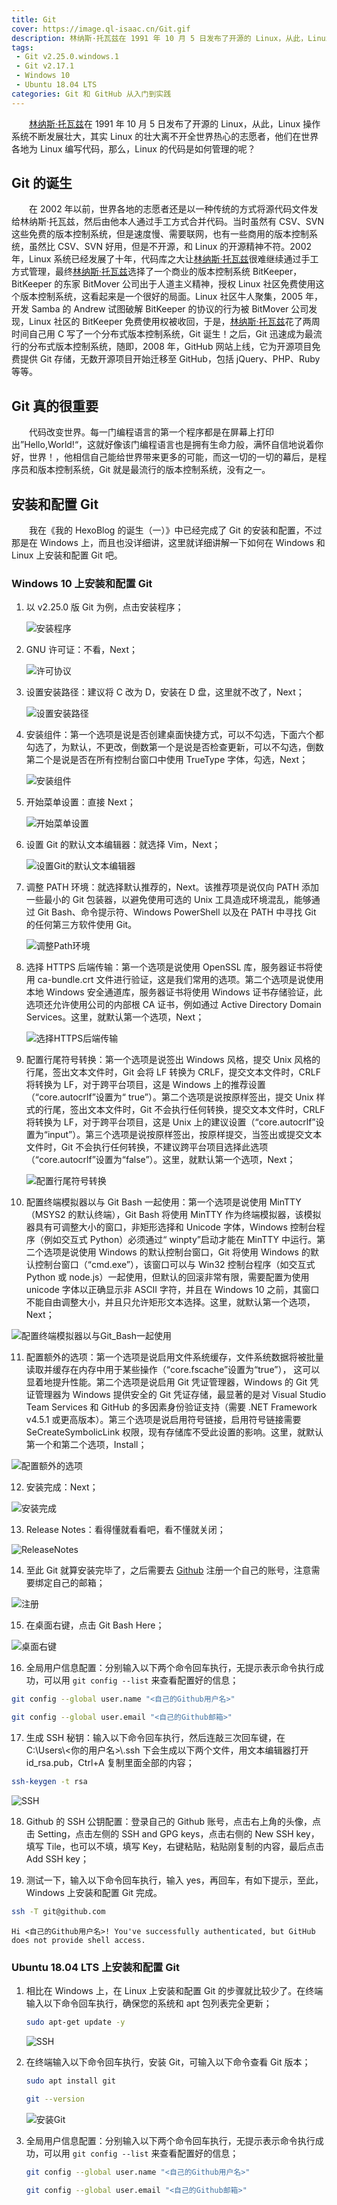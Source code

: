```yaml
---
title: Git
cover: https://image.ql-isaac.cn/Git.gif
description: 林纳斯·托瓦兹在 1991 年 10 月 5 日发布了开源的 Linux，从此，Linux 操作系统不断发展壮大，其实 Linux 的壮大离不开全世界热心的志愿者，他们在世界各地为 Linux 编写代码，那么，Linux 的代码是如何管理的呢？
tags:
 - Git v2.25.0.windows.1
 - Git v2.17.1
 - Windows 10
 - Ubuntu 18.04 LTS
categories: Git 和 GitHub 从入门到实践
---
```


　　[林纳斯·托瓦兹](https://www.baidu.com/s?wd=林纳斯·托瓦兹&tn=SE_PcZhidaonwhc_ngpagmjz&rsv_dl=gh_pc_zhidao)在 1991 年 10 月 5 日发布了开源的 Linux，从此，Linux 操作系统不断发展壮大，其实 Linux 的壮大离不开全世界热心的志愿者，他们在世界各地为 Linux 编写代码，那么，Linux 的代码是如何管理的呢？

## Git 的诞生

　　在 2002 年以前，世界各地的志愿者还是以一种传统的方式将源代码文件发给林纳斯·托瓦兹，然后由他本人通过手工方式合并代码。当时虽然有 CSV、SVN 这些免费的版本控制系统，但是速度慢、需要联网，也有一些商用的版本控制系统，虽然比 CSV、SVN 好用，但是不开源，和 Linux 的开源精神不符。2002 年，Linux 系统已经发展了十年，代码库之大让[林纳斯·托瓦兹](https://www.baidu.com/s?wd=林纳斯·托瓦兹&tn=SE_PcZhidaonwhc_ngpagmjz&rsv_dl=gh_pc_zhidao)很难继续通过手工方式管理，最终[林纳斯·托瓦兹](https://www.baidu.com/s?wd=林纳斯·托瓦兹&tn=SE_PcZhidaonwhc_ngpagmjz&rsv_dl=gh_pc_zhidao)选择了一个商业的版本控制系统 BitKeeper，BitKeeper 的东家 BitMover 公司出于人道主义精神，授权 Linux 社区免费使用这个版本控制系统，这看起来是一个很好的局面。Linux 社区牛人聚集，2005 年，开发 Samba 的 Andrew 试图破解 BitKeeper 的协议的行为被 BitMover 公司发现，Linux 社区的 BitKeeper 免费使用权被收回，于是，[林纳斯·托瓦兹](https://www.baidu.com/s?wd=林纳斯·托瓦兹&tn=SE_PcZhidaonwhc_ngpagmjz&rsv_dl=gh_pc_zhidao)花了两周时间自己用 C 写了一个分布式版本控制系统，Git 诞生！之后，Git 迅速成为最流行的分布式版本控制系统，随即，2008 年，GitHub 网站上线，它为开源项目免费提供 Git 存储，无数开源项目开始迁移至 GitHub，包括 jQuery、PHP、Ruby 等等。

## Git 真的很重要

　　代码改变世界。每一门编程语言的第一个程序都是在屏幕上打印出”Hello,World!“，这就好像该门编程语言也是拥有生命力般，满怀自信地说着你好，世界！，他相信自己能给世界带来更多的可能，而这一切的一切的幕后，是程序员和版本控制系统，Git 就是最流行的版本控制系统，没有之一。

## 安装和配置 Git

　　我在《我的 HexoBlog 的诞生（一）》中已经完成了 Git 的安装和配置，不过那是在 Windows 上，而且也没详细讲，这里就详细讲解一下如何在 Windows 和 Linux 上安装和配置 Git 吧。

### Windows 10 上安装和配置 Git

1. 以 v2.25.0 版 Git 为例，点击安装程序；

   ![安装程序](https://image.ql-isaac.cn/%E5%AE%89%E8%A3%85%E7%A8%8B%E5%BA%8F.png)

2. GNU 许可证：不看，Next；

   ![许可协议](https://image.ql-isaac.cn/%E8%AE%B8%E5%8F%AF%E5%8D%8F%E8%AE%AE.png)
3. 设置安装路径：建议将 C 改为 D，安装在 D 盘，这里就不改了，Next；

   ![设置安装路径](https://image.ql-isaac.cn/%E8%AE%BE%E7%BD%AE%E5%AE%89%E8%A3%85%E8%B7%AF%E5%BE%84.png)

4. 安装组件：第一个选项是说是否创建桌面快捷方式，可以不勾选，下面六个都勾选了，为默认，不更改，倒数第一个是说是否检查更新，可以不勾选，倒数第二个是说是否在所有控制台窗口中使用 TrueType 字体，勾选，Next；

   ![安装组件](https://image.ql-isaac.cn/%E5%AE%89%E8%A3%85%E7%BB%84%E4%BB%B6.png)

5. 开始菜单设置：直接 Next；

   ![开始菜单设置](https://image.ql-isaac.cn/%E5%BC%80%E5%A7%8B%E8%8F%9C%E5%8D%95%E8%AE%BE%E7%BD%AE.png)

6. 设置 Git 的默认文本编辑器：就选择 Vim，Next；

   ![设置Git的默认文本编辑器](https://image.ql-isaac.cn/%E8%AE%BE%E7%BD%AEGit%E7%9A%84%E9%BB%98%E8%AE%A4%E6%96%87%E6%9C%AC%E7%BC%96%E8%BE%91%E5%99%A8.png)

7. 调整 PATH 环境：就选择默认推荐的，Next。该推荐项是说仅向 PATH 添加一些最小的 Git 包装器，以避免使用可选的 Unix 工具造成环境混乱，能够通过 Git Bash、命令提示符、Windows PowerShell 以及在 PATH 中寻找 Git 的任何第三方软件使用 Git。

   ![调整Path环境](https://image.ql-isaac.cn/%E8%B0%83%E6%95%B4Path%E7%8E%AF%E5%A2%83.png)

8. 选择 HTTPS 后端传输：第一个选项是说使用 OpenSSL 库，服务器证书将使用 ca-bundle.crt 文件进行验证，这是我们常用的选项。第二个选项是说使用本地 Windows 安全通道库，服务器证书将使用 Windows 证书存储验证，此选项还允许使用公司的内部根 CA 证书，例如通过 Active Directory Domain Services。这里，就默认第一个选项，Next；

   ![选择HTTPS后端传输](https://image.ql-isaac.cn/%E9%80%89%E6%8B%A9HTTPS%E5%90%8E%E7%AB%AF%E4%BC%A0%E8%BE%93.png)

9. 配置行尾符号转换：第一个选项是说签出 Windows 风格，提交 Unix 风格的行尾，签出文本文件时，Git 会将 LF 转换为 CRLF，提交文本文件时，CRLF 将转换为 LF，对于跨平台项目，这是 Windows 上的推荐设置（“core.autocrlf”设置为“ true”）。第二个选项是说按原样签出，提交 Unix 样式的行尾，签出文本文件时，Git 不会执行任何转换，提交文本文件时，CRLF 将转换为 LF，对于跨平台项目，这是 Unix 上的建议设置（“core.autocrlf”设置为“input”）。第三个选项是说按原样签出，按原样提交，当签出或提交文本文件时，Git 不会执行任何转换，不建议跨平台项目选择此选项（“core.autocrlf”设置为“false”）。这里，就默认第一个选项，Next；

   ![配置行尾符号转换](https://image.ql-isaac.cn/%E9%85%8D%E7%BD%AE%E8%A1%8C%E5%B0%BE%E7%AC%A6%E5%8F%B7%E8%BD%AC%E6%8D%A2.png)

10. 配置终端模拟器以与 Git Bash 一起使用：第一个选项是说使用 MinTTY（MSYS2 的默认终端），Git Bash 将使用 MinTTY 作为终端模拟器，该模拟器具有可调整大小的窗口，非矩形选择和 Unicode 字体，Windows 控制台程序（例如交互式 Python）必须通过“ winpty”启动才能在 MinTTY 中运行。第二个选项是说使用 Windows 的默认控制台窗口，Git 将使用 Windows 的默认控制台窗口（“cmd.exe”），该窗口可以与 Win32 控制台程序（如交互式 Python 或 node.js）一起使用，但默认的回滚非常有限，需要配置为使用 unicode 字体以正确显示非 ASCII 字符，并且在 Windows 10 之前，其窗口不能自由调整大小，并且只允许矩形文本选择。这里，就默认第一个选项，Next；

   ![配置终端模拟器以与Git_Bash一起使用](https://image.ql-isaac.cn/%E9%85%8D%E7%BD%AE%E7%BB%88%E7%AB%AF%E6%A8%A1%E6%8B%9F%E5%99%A8%E4%BB%A5%E4%B8%8EGit_Bash%E4%B8%80%E8%B5%B7%E4%BD%BF%E7%94%A8.png)

11. 配置额外的选项：第一个选项是说启用文件系统缓存，文件系统数据将被批量读取并缓存在内存中用于某些操作（“core.fscache”设置为“true”）， 这可以显着地提升性能。第二个选项是说启用 Git 凭证管理器，Windows 的 Git 凭证管理器为 Windows 提供安全的  Git 凭证存储，最显著的是对 Visual Studio Team Services 和 GitHub 的多因素身份验证支持（需要 .NET Framework v4.5.1 或更高版本）。第三个选项是说启用符号链接，启用符号链接需要 SeCreateSymbolicLink 权限，现有存储库不受此设置的影响。这里，就默认第一个和第二个选项，Install；

   ![配置额外的选项](https://image.ql-isaac.cn/%E9%85%8D%E7%BD%AE%E9%A2%9D%E5%A4%96%E7%9A%84%E9%80%89%E9%A1%B9.png)

12. 安装完成：Next；

   ![安装完成](https://image.ql-isaac.cn/%E5%AE%89%E8%A3%85%E5%AE%8C%E6%88%90.png)

13. Release Notes：看得懂就看看吧，看不懂就关闭；

   ![ReleaseNotes](https://image.ql-isaac.cn/ReleaseNotes.png)

14. 至此 Git 就算安装完毕了，之后需要去 [Github](https://github.com/) 注册一个自己的账号，注意需要绑定自己的邮箱；

   ![注册](https://image.ql-isaac.cn/%E6%B3%A8%E5%86%8C.png)

15. 在桌面右键，点击 Git Bash Here；

   ![桌面右键](https://image.ql-isaac.cn/%E6%B3%A8%E5%86%8C.png)

16. 全局用户信息配置：分别输入以下两个命令回车执行，无提示表示命令执行成功，可以用 `git config --list` 来查看配置好的信息；

   ```bash
   git config --global user.name "<自己的Github用户名>"
   ```

   ```bash
   git config --global user.email "<自己的Github邮箱>"
   ```

17. 生成 SSH 秘钥：输入以下命令回车执行，然后连敲三次回车键，在 C:\Users\\<你的用户名>\\.ssh 下会生成以下两个文件，用文本编辑器打开 id_rsa.pub，Ctrl+A 复制里面全部的内容；

   ```bash
   ssh-keygen -t rsa
   ```

   ![SSH](https://image.ql-isaac.cn/SSH.png)

18. Github 的 SSH 公钥配置：登录自己的 Github 账号，点击右上角的头像，点击 Setting，点击左侧的 SSH and GPG keys，点击右侧的 New SSH key，填写 Tile，也可以不填，填写 Key，右键粘贴，粘贴刚复制的内容，最后点击 Add SSH key；

19. 测试一下，输入以下命令回车执行，输入 yes，再回车，有如下提示，至此，Windows 上安装和配置 Git 完成。

   ```bash
   ssh -T git@github.com
   ```

   ```
   Hi <自己的Github用户名>! You've successfully authenticated, but GitHub does not provide shell access.
   ```

### Ubuntu 18.04 LTS 上安装和配置 Git

1. 相比在 Windows 上，在 Linux 上安装和配置 Git 的步骤就比较少了。在终端输入以下命令回车执行，确保您的系统和 apt 包列表完全更新；

   ```bash
   sudo apt-get update -y
   ```

   ![SSH](https://image.ql-isaac.cn/%E6%9B%B4%E6%96%B0.png)

2. 在终端输入以下命令回车执行，安装 Git，可输入以下命令查看 Git 版本；

   ```bash
   sudo apt install git
   ```

   ```bash
   git --version
   ```

   ![安装Git](https://image.ql-isaac.cn/%E5%AE%89%E8%A3%85Git.gif)

3. 全局用户信息配置：分别输入以下两个命令回车执行，无提示表示命令执行成功，可以用 `git config --list` 来查看配置好的信息；

   ```bash
   git config --global user.name "<自己的Github用户名>"
   ```

   ```bash
   git config --global user.email "<自己的Github邮箱>"
   ```

